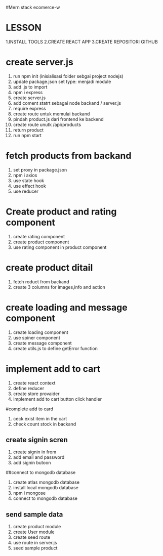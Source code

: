 #Mern stack ecomerce-w

# LESSON

1.INSTALL TOOLS
2.CREATE REACT APP
3.CREATE REPOSITORI GITHUB

# create server.js

1. run npm init (inisialisasi folder sebgai project nodejs)
2. update package.json set type: menjadi module
3. add .js to import
4. npm i express
5. create server.js
6. add coment statrt sebagai node backand / server.js
7. require express
8. create route untuk memulai backand
9. pindah product.js dari frontend ke backend
10. create route unutk /api/products
11. return product
12. run npm start

# fetch products from backand

1. set proxy in package.json
2. npm i axios
3. use state hook
4. use effect hook
5. use reducer

# Create product and rating component

1. create rating component
2. create product component
3. use rating component in product component

# create product ditail

1. fetch roduct from backand
2. create 3 columns for images,info and action

# create loading and message component

1. create loading component
2. use spiner component
3. create message component
4. create utils.js to define getError function

# implement add to cart

1. create react context
2. define reducer
3. create store provaider
4. implement add to cart button click handler

#complete add to card

1. ceck exist item in the cart
2. check count stock in backand

## create signin scren

1. create signin in from
2. add email and password
3. add signin butoon

##connect to mongodb database

1. create atlas mongodb database
2. install local mongodb database
3. npm i mongose
4. connect to mongodb database

## send sample data

1. create product module
2. create User module
3. create seed route
4. use route in server.js
5. seed sample product

